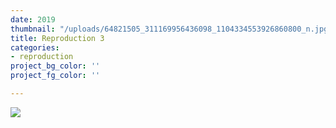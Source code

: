 ```yaml
---
date: 2019
thumbnail: "/uploads/64821505_311169956436098_1104334553926860800_n.jpg"
title: Reproduction 3
categories:
- reproduction
project_bg_color: ''
project_fg_color: ''

---
```

![](https://scontent-amt2-1.xx.fbcdn.net/v/t1.15752-9/s2048x2048/64821505_311169956436098_1104334553926860800_n.jpg?_nc_cat=106&_nc_oc=AQm6Azl4BeqSOUJQZtfkCjIVdtDFW-UPzt4d_Y3hzpBK4GclIzp-cOmGSqqmKgCzYTA&_nc_ht=scontent-amt2-1.xx&oh=3e5356b5d958d1b8b414e5514fb0ae45&oe=5DB41CA3)